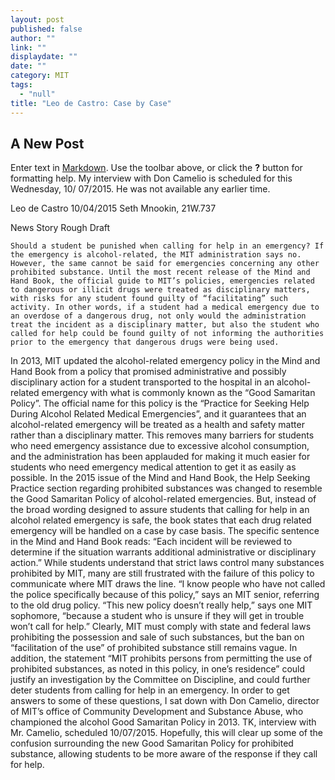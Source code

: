 ```yaml
---
layout: post
published: false
author: ""
link: ""
displaydate: ""
date: ""
category: MIT
tags: 
  - "null"
title: "Leo de Castro: Case by Case"
---
```



## A New Post

Enter text in [Markdown](http://daringfireball.net/projects/markdown/). Use the toolbar above, or click the **?** button for formatting help.
My interview with Don Camelio is scheduled for this Wednesday, 10/ 07/2015. He was not available any earlier time.

Leo de Castro
10/04/2015
Seth Mnookin, 21W.737

News Story Rough Draft

	Should a student be punished when calling for help in an emergency? If the emergency is alcohol-related, the MIT administration says no. However, the same cannot be said for emergencies concerning any other prohibited substance. Until the most recent release of the Mind and Hand Book, the official guide to MIT’s policies, emergencies related to dangerous or illicit drugs were treated as disciplinary matters, with risks for any student found guilty of “facilitating” such activity. In other words, if a student had a medical emergency due to an overdose of a dangerous drug, not only would the administration treat the incident as a disciplinary matter, but also the student who called for help could be found guilty of not informing the authorities prior to the emergency that dangerous drugs were being used.
In 2013, MIT updated the alcohol-related emergency policy in the Mind and Hand Book from a policy that promised administrative and possibly disciplinary action for a student transported to the hospital in an alcohol-related emergency with what is commonly known as the “Good Samaritan Policy”. The official name for this policy is the “Practice for Seeking Help During Alcohol Related Medical Emergencies”, and it guarantees that an alcohol-related emergency will be treated as a health and safety matter rather than a disciplinary matter. This removes many barriers for students who need emergency assistance due to excessive alcohol consumption, and the administration has been applauded for making it much easier for students who need emergency medical attention to get it as easily as possible.
	In the 2015 issue of the Mind and Hand Book, the Help Seeking Practice section regarding prohibited substances was changed to resemble the Good Samaritan Policy of alcohol-related emergencies. But, instead of the broad wording designed to assure students that calling for help in an alcohol related emergency is safe, the book states that each drug related emergency will be handled on a case by case basis. The specific sentence in the Mind and Hand Book reads: “Each incident will be reviewed to determine if the situation warrants additional administrative or disciplinary action.” While students understand that strict laws control many substances prohibited by MIT, many are still frustrated with the failure of this policy to communicate where MIT draws the line. “I know people who have not called the police specifically because of this policy,” says an MIT senior, referring to the old drug policy. “This new policy doesn’t really help,” says one MIT sophomore, “because a student who is unsure if they will get in trouble won’t call for help.” 
	Clearly, MIT must comply with state and federal laws prohibiting the possession and sale of such substances, but the ban on “facilitation of the use” of prohibited substance still remains vague. In addition, the statement “MIT prohibits persons from permitting the use of prohibited substances, as noted in this policy, in one’s residence” could justify an investigation by the Committee on Discipline, and could further deter students from calling for help in an emergency. In order to get answers to some of these questions, I sat down with Don Camelio, director of MIT’s office of Community Development and Substance Abuse, who championed the alcohol Good Samaritan Policy in 2013. TK, interview with Mr. Camelio, scheduled 10/07/2015.
	Hopefully, this will clear up some of the confusion surrounding the new Good Samaritan Policy for prohibited substance, allowing students to be more aware of the response if they call for help.

